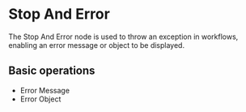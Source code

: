 # Stop And Error

The Stop And Error node is used to throw an exception in workflows, enabling an error message or object to be displayed.

## Basic operations

* Error Message
* Error Object
